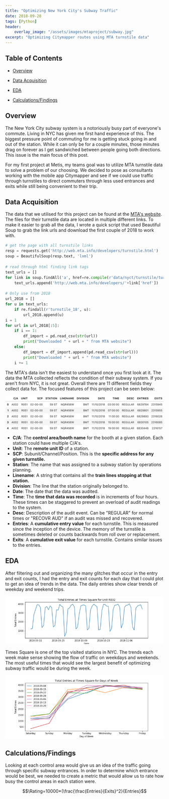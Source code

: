 ```yaml
---
title: "Optimizing New York City's Subway Traffic"
date: 2018-09-28
tags: [Python]
header:
    overlay_image: "/assets/images/mtaproject/subway.jpg"
excerpt: "Optimizing Citymapper routes using MTA turnstile data"
---
```

## Table of Contents

- [Overview](#heading-1)

- [Data Acquisition](#heading-2)

- [EDA](#heading-3)

- [Calculations/Findings](#heading-4)

## <a name="heading-1"></a>Overview

The New York City subway system is a notoriously busy part of everyone's commute. Living in NYC has given me first hand experience of this. The biggest pressure point of commuting for me is getting stuck going in and out of the station. While it can only be for a couple minutes, those minutes drag on forever as I get sandwiched between people going both directions. This issue is the main focus of this post.

For my first project at Metis, my teams goal was to utilize MTA turnstile data to solve a problem of our choosing. We decided to pose as consultants working with the mobile app Citymapper and see if we could use traffic through turnstiles to direct commuters through less used entrances and exits while still being convenient to their trip.

## <a name="heading-2"></a>Data Acquisition

The data that we utilised for this project can be found at the [MTA's website](http://web.mta.info/developers/turnstile.html). The files for their turnstile data are located in multiple different links. To make it easier to grab all the data, I wrote a quick script that used Beautiful Soup to grab the link urls and download the first couple of 2018 to work with.

```python
# get the page with all turnstile links
resp = requests.get('http://web.mta.info/developers/turnstile.html')
soup = BeautifulSoup(resp.text, 'lxml')

# read through html finding link tags
text_urls = []
for link in soup.findAll('a', href=re.compile(r'data/nyct/turnstile/turnstile_')):
    text_urls.append('http://web.mta.info/developers/'+link['href'])

# Only use from 2018
url_2018 = []
for u in text_urls:
    if re.findall(r'turnstile_18', u):
        url_2018.append(u)
i = 1
for url in url_2018[:5]:
    if i == 1:
        df_import = pd.read_csv(str(url))
        print("Downloaded " + url + " from MTA website")
    else:
        df_import = df_import.append(pd.read_csv(str(url)))
        print("Downloaded " + url + " from MTA website")
    i += 1
```

The MTA's data isn't the easiest to understand once you first look at it. The data the MTA collected reflects the condition of their subway system. If you aren't from NYC, it is not great. Overall there are 11 different fields they collect data for. The focused features of this project can be seen below:

![image-center](/assets/images/mtaproject/initial_df.png)

- **C/A**: The **control area/booth name** for the booth at a given station. Each station could have multiple C/A's.
- **Unit**: The **remote unit ID** of a station.
- **SCP**: Subunit/Channel/Position. This is the **specific address for any given turnstile.**
- **Station**: The name that was assigned to a subway station by operations planning.
- **Linename**: A string that contains all the **train lines stopping at that station.**
- **Division**: The line that the station originally belonged to.
- **Date**: The date that the data was audited.
- **Time**: The **time that data was recorded** is in increments of four hours. These times can be staggered to prevent an overload of audit readings to the system.
- **Desc**: Description of the audit event. Can be "REGULAR" for normal times or "RECOVR AUD" if an audit was missed and recovered.
- **Entries**: A **cumulative entry value** for each turnstile. This is measured since the inception of the device. The memory of the turnstile is sometimes deleted or counts backwards from roll over or replacement.
- **Exits**: A **cumulative exit value** for each turnstile. Contains similar issues to the entries.

## <a name="heading-3"></a>EDA

After filtering out and organizing the many glitches that occur in the entry and exit counts, I had the entry and exit counts for each day that I could plot to get an idea of trends in the data. The daily entries show clear trends of weekday and weekend trips.

![image-center](/assets/images/mtaproject/times_sq_entries.png)

Times Square is one of the top visited stations in NYC. The trends each week make sense showing the flow of traffic on weekdays and weekends. The most useful times that would see the largest benefit of optimizing subway traffic would be during the week.

![image-center](/assets/images/mtaproject/days_of_week.png)

## <a name="heading-4"></a>Calculations/Findings

Looking at each control area would give us an idea of the traffic going through specific subway entrances. In order to determine which entrance would be best, we needed to create a metric that would allow us to rate how busy the control areas in each station were. 

$$\Rating=10000*(\frac{\frac{Entries}{Exits}^2}{Entries}$$
